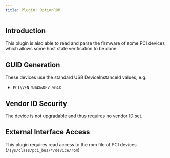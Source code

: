 ```yaml
---
title: Plugin: OptionROM
---
```


## Introduction

This plugin is also able to read and parse the firmware of some PCI devices
which allows some host state verification to be done.

## GUID Generation

These devices use the standard USB DeviceInstanceId values, e.g.

* `PCI\VEN_%04X&DEV_%04X`

## Vendor ID Security

The device is not upgradable and thus requires no vendor ID set.

## External Interface Access

This plugin requires read access to the rom file of PCI devices (`/sys/class/pci_bus/*/device/rom`)
